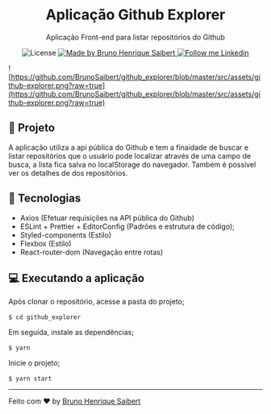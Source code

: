 <h1 align="center">
  Aplicação Github Explorer
</h1>

<p align="center">Aplicação Front-end para listar repositórios do Github</p>

<p align="center">
  <img alt="License" src="https://img.shields.io/badge/license-MIT-191A1E">

  <a href="https://github.com/BrunoSaibert">
    <img alt="Made by Bruno Henrique Saibert" src="https://img.shields.io/badge/Made%20by-Bruno%20Henrique520Saibert-191A1E">
  </a>

  <a href="https://linkedin.com/in/brunohenriquesaibert">
    <img alt="Follow me Linkedin" src="https://img.shields.io/badge/Follow%20up-brunohenriquesaibert-191A1E?style=social&logo=linkedin">
  </a>
</p>

![https://github.com/BrunoSaibert/github_explorer/blob/master/src/assets/github-explorer.png?raw=true](https://github.com/BrunoSaibert/github_explorer/blob/master/src/assets/github-explorer.png?raw=true)

## 🚀 Projeto

A aplicação utiliza a api pública do Github e tem a finaidade de  buscar e listar repositórios que o usuário pode localizar através de uma campo de busca, a lista fica salva no localStorage do navegador. Também é possível ver os detalhes de dos repositórios.

## 🔧 Tecnologias

- Axios (Efetuar requisições na API pública do Github)
- ESLint + Prettier + EditorConfig (Padrões e estrutura de código);
- Styled-components (Estilo)
- Flexbox (Estilo)
- React-router-dom (Navegação entre rotas)


## 💻 Executando a aplicação

Após clonar o repositório, acesse a pasta do projeto;

```
$ cd github_explorer
```

Em seguida, instale as dependências;

```
$ yarn
```

Inicie o projeto;

```
$ yarn start
```

---

Feito com ♥ by [Bruno Henrique Saibert](https://www.linkedin.com/in/brunohenriquesaibert)
